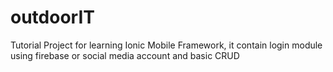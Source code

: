 # outdoorIT
Tutorial Project for learning Ionic Mobile Framework, it contain login module using firebase or social media account and basic CRUD
